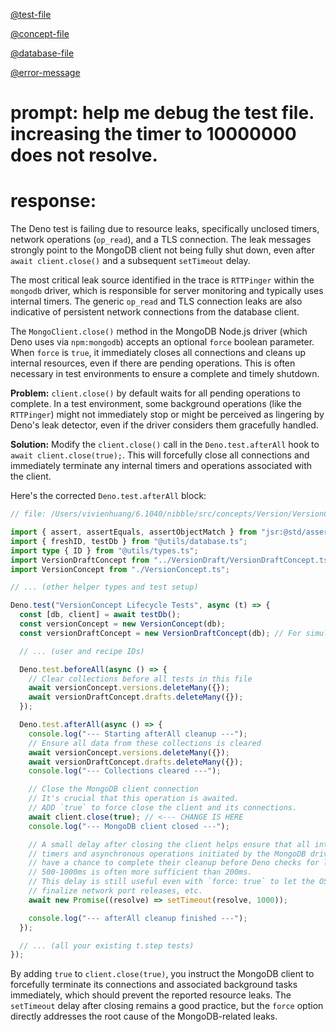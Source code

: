 [@test-file](../../../src/concepts/Version/VersionConcept.test.ts)

[@concept-file](../../../src/concepts/Version/VersionConcept.ts)

[@database-file](../../../src/utils/database.ts)

[@error-message](error-message.md)
# prompt: help me debug the test file. increasing the timer to 10000000 does not resolve. 

# response:

The Deno test is failing due to resource leaks, specifically unclosed timers, network operations (`op_read`), and a TLS connection. The leak messages strongly point to the MongoDB client not being fully shut down, even after `await client.close()` and a subsequent `setTimeout` delay.

The most critical leak source identified in the trace is `RTTPinger` within the `mongodb` driver, which is responsible for server monitoring and typically uses internal timers. The generic `op_read` and TLS connection leaks are also indicative of persistent network connections from the database client.

The `MongoClient.close()` method in the MongoDB Node.js driver (which Deno uses via `npm:mongodb`) accepts an optional `force` boolean parameter. When `force` is `true`, it immediately closes all connections and cleans up internal resources, even if there are pending operations. This is often necessary in test environments to ensure a complete and timely shutdown.

**Problem:** `client.close()` by default waits for all pending operations to complete. In a test environment, some background operations (like the `RTTPinger`) might not immediately stop or might be perceived as lingering by Deno's leak detector, even if the driver considers them gracefully handled.

**Solution:** Modify the `client.close()` call in the `Deno.test.afterAll` hook to `await client.close(true);`. This will forcefully close all connections and immediately terminate any internal timers and operations associated with the client.

Here's the corrected `Deno.test.afterAll` block:

```typescript
// file: /Users/vivienhuang/6.1040/nibble/src/concepts/Version/VersionConcept.test.ts

import { assert, assertEquals, assertObjectMatch } from "jsr:@std/assert";
import { freshID, testDb } from "@utils/database.ts";
import type { ID } from "@utils/types.ts";
import VersionDraftConcept from "../VersionDraft/VersionDraftConcept.ts"; // Needed to simulate syncs
import VersionConcept from "./VersionConcept.ts";

// ... (other helper types and test setup)

Deno.test("VersionConcept Lifecycle Tests", async (t) => {
  const [db, client] = await testDb();
  const versionConcept = new VersionConcept(db);
  const versionDraftConcept = new VersionDraftConcept(db); // For simulating syncs

  // ... (user and recipe IDs)

  Deno.test.beforeAll(async () => {
    // Clear collections before all tests in this file
    await versionConcept.versions.deleteMany({});
    await versionDraftConcept.drafts.deleteMany({});
  });

  Deno.test.afterAll(async () => {
    console.log("--- Starting afterAll cleanup ---");
    // Ensure all data from these collections is cleared
    await versionConcept.versions.deleteMany({});
    await versionDraftConcept.drafts.deleteMany({});
    console.log("--- Collections cleared ---");

    // Close the MongoDB client connection
    // It's crucial that this operation is awaited.
    // ADD `true` to force close the client and its connections.
    await client.close(true); // <--- CHANGE IS HERE
    console.log("--- MongoDB client closed ---");

    // A small delay after closing the client helps ensure that all internal
    // timers and asynchronous operations initiated by the MongoDB driver
    // have a chance to complete their cleanup before Deno checks for leaks.
    // 500-1000ms is often more sufficient than 200ms.
    // This delay is still useful even with `force: true` to let the OS
    // finalize network port releases, etc.
    await new Promise((resolve) => setTimeout(resolve, 1000));

    console.log("--- afterAll cleanup finished ---");
  });

  // ... (all your existing t.step tests)
});
```

By adding `true` to `client.close(true)`, you instruct the MongoDB client to forcefully terminate its connections and associated background tasks immediately, which should prevent the reported resource leaks. The `setTimeout` delay after closing remains a good practice, but the `force` option directly addresses the root cause of the MongoDB-related leaks.